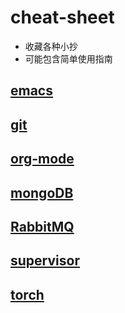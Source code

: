 # cheat-sheet
- 收藏各种小抄
- 可能包含简单使用指南

## [emacs](https://github.com/daodaogua/cheat-sheet/tree/master/emacs)

## [git](https://github.com/daodaogua/cheat-sheet/tree/master/git)

## [org-mode](https://github.com/daodaogua/cheat-sheet/tree/master/org-mode)

## [mongoDB](https://github.com/daodaogua/cheat-sheet/tree/master/MongoDB)

## [RabbitMQ](https://github.com/daodaogua/cheat-sheet/tree/master/RabbitMQ)

## [supervisor](https://github.com/daodaogua/cheat-sheet/tree/master/supervisor)

## [torch](https://github.com/daodaogua/cheat-sheet/tree/master/Torch)
